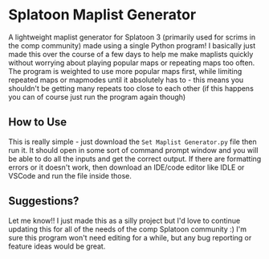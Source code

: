 # Splatoon Maplist Generator
A lightweight maplist generator for Splatoon 3 (primarily used for scrims in the comp community) made using a single Python program!
I basically just made this over the course of a few days to help me make maplists quickly without worrying about playing popular maps or repeating maps too often.
The program is weighted to use more popular maps first, while limiting repeated maps or mapmodes until it absolutely has to - this means you shouldn't be getting many repeats too close to each other (if this happens you can of course just run the program again though)

## How to Use

This is really simple - just download the `Set Maplist Generator.py` file then run it. It should open in some sort of command prompt window and you will be able to do all the inputs and get the correct output.
If there are formatting errors or it doesn't work, then download an IDE/code editor like IDLE or VSCode and run the file inside those.

## Suggestions?

Let me know!! I just made this as a silly project but I'd love to continue updating this for all of the needs of the comp Splatoon community :)
I'm sure this program won't need editing for a while, but any bug reporting or feature ideas would be great.

